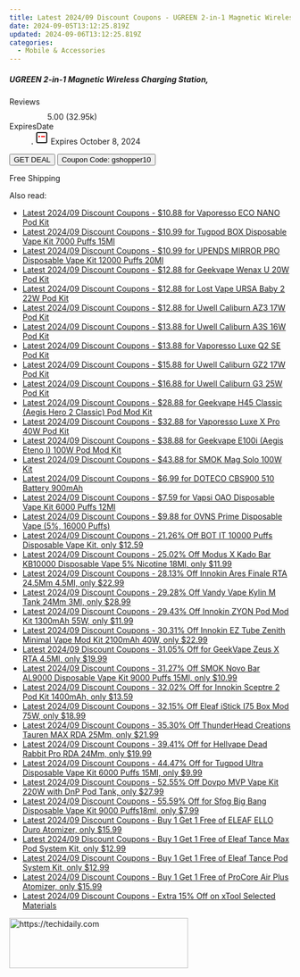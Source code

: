 ```yaml
---
title: Latest 2024/09 Discount Coupons - UGREEN 2-in-1 Magnetic Wireless Charging Station,
date: 2024-09-05T13:12:25.819Z
updated: 2024-09-06T13:12:25.819Z
categories:
  - Mobile & Accessories
---
```



<div class="max-w-4xl mx-auto grid grid-cols-1 lg:max-w-5xl lg:gap-x-20 lg:grid-cols-2">
  <div class="relative p-3 col-start-1 row-start-1 flex flex-col-reverse rounded-lg bg-gradient-to-t from-black/75 via-black/0 sm:bg-none sm:row-start-2 sm:p-0 lg:row-start-1">
    <h5 class="mt-1 text-lg font-semibold text-white sm:text-slate-900 md:text-2xl dark:sm:text-white">UGREEN 2-in-1 Magnetic Wireless Charging Station,</h5>
  </div>
  
  <div class="col-start-1 col-end-3 row-start-1 grid gap-4 sm:mb-6 sm:grid-cols-4 lg:col-start-2 lg:row-span-6 lg:row-end-6 lg:mb-0 lg:gap-6">
    
  </div>
  <dl class="row-start-2 mt-4 flex items-center text-xs font-medium sm:row-start-3 sm:mt-1 md:mt-2.5 lg:row-start-2">
    <dt class="sr-only">Reviews</dt>
    <dd class="flex items-center text-indigo-600 dark:text-indigo-400">
      <svg width="24" height="24" fill="none" aria-hidden="true" class="mr-1 stroke-current dark:stroke-indigo-500">
        <path d="m12 5 2 5h5l-4 4 2.103 5L12 16l-5.103 3L9 14l-4-4h5l2-5Z" stroke-width="2" stroke-linecap="round" stroke-linejoin="round" />
      </svg>
      <span>5.00 <span class="font-normal text-slate-400">(32.95k)</span></span>
    </dd>
    <dt class="sr-only">ExpiresDate</dt>
    <dd class="flex items-center">
      <svg width="2" height="2" aria-hidden="true" fill="currentColor" class="mx-3 text-slate-300">
        <circle cx="1" cy="1" r="1" />
      </svg>
      <svg width="24" height="24" viewBox="0 0 24 24" fill="none" stroke="currentColor" stroke-width="2">
        <rect x="3" y="3" width="18" height="18" rx="2" fill="#fff" />
        <path d="M6 10L18 10" stroke="red" stroke-width="2" fill="none" />
        <path d="M10 6L10 18" stroke="#fff" stroke-width="2" fill="none" />
      </svg>
      Expires October 8, 2024    </dd>
  </dl>
  <div class="col-start-1 row-start-3 mt-4 self-center sm:col-start-2 sm:row-span-2 sm:row-start-2 sm:mt-0 lg:col-start-1 lg:row-start-3 lg:row-end-4 lg:mt-6">
    <button type="button" onClick="javascript:window.open(decodeURIComponent('https%3A%2F%2Fwww.shareasale.com%2Fu.cfm%3Fd%3D1118459%26m%3D97331%26u%3D4338022'), '_blank');void(0);" class="rounded-lg bg-red-600 px-3 py-2 text-sm font-medium leading-6 text-white">GET DEAL</button>
    <button type="button" onClick="javascript:window.open(decodeURIComponent('https%3A%2F%2Fwww.shareasale.com%2Fu.cfm%3Fd%3D1118459%26m%3D97331%26u%3D4338022'), '_blank');void(0);" class="border-dashed border-2 border-indigo-600 bg-green-100 text-sm leading-6 font-medium py-2 px-3 rounded-lg">Coupon Code: gshopper10</button>
  </div>
  <p class="col-start-1 mt-4 text-sm leading-6 sm:col-span-2 lg:col-span-1 lg:row-start-4 lg:mt-6 dark:text-slate-400">
    Free Shipping 
  </p>
</div>
<span class="atpl-alsoreadstyle">Also read:</span>
<div><ul>
<li><a href="https://coupons.techidaily.com/coupon-1088926-share-59344-sale/"><u>Latest 2024/09 Discount Coupons - $10.88 for Vaporesso ECO NANO Pod Kit</u></a></li>
<li><a href="https://coupons.techidaily.com/coupon-1029983-share-90958-sale/"><u>Latest 2024/09 Discount Coupons - $10.99 for Tugpod BOX Disposable Vape Kit 7000 Puffs 15Ml</u></a></li>
<li><a href="https://coupons.techidaily.com/coupon-1081518-share-90958-sale/"><u>Latest 2024/09 Discount Coupons - $10.99 for UPENDS MIRROR PRO Disposable Vape Kit 12000 Puffs 20Ml</u></a></li>
<li><a href="https://coupons.techidaily.com/coupon-1093793-share-59344-sale/"><u>Latest 2024/09 Discount Coupons - $12.88 for Geekvape Wenax U 20W Pod Kit</u></a></li>
<li><a href="https://coupons.techidaily.com/coupon-1088925-share-59344-sale/"><u>Latest 2024/09 Discount Coupons - $12.88 for Lost Vape URSA Baby 2 22W Pod Kit</u></a></li>
<li><a href="https://coupons.techidaily.com/coupon-1088927-share-59344-sale/"><u>Latest 2024/09 Discount Coupons - $12.88 for Uwell Caliburn AZ3 17W Pod Kit</u></a></li>
<li><a href="https://coupons.techidaily.com/coupon-1088931-share-59344-sale/"><u>Latest 2024/09 Discount Coupons - $13.88 for Uwell Caliburn A3S 16W Pod Kit</u></a></li>
<li><a href="https://coupons.techidaily.com/coupon-1088919-share-59344-sale/"><u>Latest 2024/09 Discount Coupons - $13.88 for Vaporesso Luxe Q2 SE Pod Kit</u></a></li>
<li><a href="https://coupons.techidaily.com/coupon-1088928-share-59344-sale/"><u>Latest 2024/09 Discount Coupons - $15.88 for Uwell Caliburn GZ2 17W Pod Kit</u></a></li>
<li><a href="https://coupons.techidaily.com/coupon-1088923-share-59344-sale/"><u>Latest 2024/09 Discount Coupons - $16.88 for Uwell Caliburn G3 25W Pod Kit</u></a></li>
<li><a href="https://coupons.techidaily.com/coupon-1088930-share-59344-sale/"><u>Latest 2024/09 Discount Coupons - $28.88 for Geekvape H45 Classic (Aegis Hero 2 Classic) Pod Mod Kit</u></a></li>
<li><a href="https://coupons.techidaily.com/coupon-1088922-share-59344-sale/"><u>Latest 2024/09 Discount Coupons - $32.88 for Vaporesso Luxe X Pro 40W Pod Kit</u></a></li>
<li><a href="https://coupons.techidaily.com/coupon-1093790-share-59344-sale/"><u>Latest 2024/09 Discount Coupons - $38.88 for Geekvape E100i (Aegis Eteno I) 100W Pod Mod Kit</u></a></li>
<li><a href="https://coupons.techidaily.com/coupon-1088932-share-59344-sale/"><u>Latest 2024/09 Discount Coupons - $43.88 for SMOK Mag Solo 100W Kit</u></a></li>
<li><a href="https://coupons.techidaily.com/coupon-1066698-share-90958-sale/"><u>Latest 2024/09 Discount Coupons - $6.99 for DOTECO CBS900 510 Battery 900mAh</u></a></li>
<li><a href="https://coupons.techidaily.com/coupon-1023392-share-90958-sale/"><u>Latest 2024/09 Discount Coupons - $7.59 for Vapsi OAO Disposable Vape Kit 6000 Puffs 12Ml</u></a></li>
<li><a href="https://coupons.techidaily.com/coupon-1093779-share-59344-sale/"><u>Latest 2024/09 Discount Coupons - $9.88 for OVNS Prime Disposable Vape (5%, 16000 Puffs)</u></a></li>
<li><a href="https://coupons.techidaily.com/coupon-1027021-share-90958-sale/"><u>Latest 2024/09 Discount Coupons - 21.26% Off BOT IT 10000 Puffs Disposable Vape Kit, only $12.59</u></a></li>
<li><a href="https://coupons.techidaily.com/coupon-1078353-share-90958-sale/"><u>Latest 2024/09 Discount Coupons - 25.02% Off Modus X Kado Bar KB10000 Disposable Vape 5% Nicotine 18Ml, only $11.99</u></a></li>
<li><a href="https://coupons.techidaily.com/coupon-1093539-share-90958-sale/"><u>Latest 2024/09 Discount Coupons - 28.13% Off Innokin Ares Finale RTA 24.5Mm 4.5Ml, only $22.99</u></a></li>
<li><a href="https://coupons.techidaily.com/coupon-1077557-share-90958-sale/"><u>Latest 2024/09 Discount Coupons - 29.28% Off Vandy Vape Kylin M Tank 24Mm 3Ml, only $28.99</u></a></li>
<li><a href="https://coupons.techidaily.com/coupon-1093809-share-90958-sale/"><u>Latest 2024/09 Discount Coupons - 29.43% Off Innokin ZYON Pod Mod Kit 1300mAh 55W, only $11.99</u></a></li>
<li><a href="https://coupons.techidaily.com/coupon-1071404-share-90958-sale/"><u>Latest 2024/09 Discount Coupons - 30.31% Off Innokin EZ Tube Zenith Minimal Vape Mod Kit 2100mAh 40W, only $22.99</u></a></li>
<li><a href="https://coupons.techidaily.com/coupon-658149-share-90958-sale/"><u>Latest 2024/09 Discount Coupons - 31.05% Off for GeekVape Zeus X RTA 4.5Ml, only $19.99</u></a></li>
<li><a href="https://coupons.techidaily.com/coupon-1041869-share-90958-sale/"><u>Latest 2024/09 Discount Coupons - 31.27% Off SMOK Novo Bar AL9000 Disposable Vape Kit 9000 Puffs 15Ml, only $10.99</u></a></li>
<li><a href="https://coupons.techidaily.com/coupon-979071-share-90958-sale/"><u>Latest 2024/09 Discount Coupons - 32.02% Off for Innokin Sceptre 2 Pod Kit 1400mAh, only $13.59</u></a></li>
<li><a href="https://coupons.techidaily.com/coupon-1059850-share-90958-sale/"><u>Latest 2024/09 Discount Coupons - 32.15% Off Eleaf iStick I75 Box Mod 75W, only $18.99</u></a></li>
<li><a href="https://coupons.techidaily.com/coupon-1064350-share-90958-sale/"><u>Latest 2024/09 Discount Coupons - 35.30% Off ThunderHead Creations Tauren MAX RDA 25Mm, only $21.99</u></a></li>
<li><a href="https://coupons.techidaily.com/coupon-1040210-share-90958-sale/"><u>Latest 2024/09 Discount Coupons - 39.41% Off for Hellvape Dead Rabbit Pro RDA 24Mm, only $19.99</u></a></li>
<li><a href="https://coupons.techidaily.com/coupon-996519-share-90958-sale/"><u>Latest 2024/09 Discount Coupons - 44.47% Off for Tugpod Ultra Disposable Vape Kit 6000 Puffs 15Ml, only $9.99</u></a></li>
<li><a href="https://coupons.techidaily.com/coupon-1076140-share-90958-sale/"><u>Latest 2024/09 Discount Coupons - 52.55% Off Dovpo MVP Vape Kit 220W with DnP Pod Tank, only $27.99</u></a></li>
<li><a href="https://coupons.techidaily.com/coupon-981116-share-90958-sale/"><u>Latest 2024/09 Discount Coupons - 55.59% Off for Sfog Big Bang Disposable Vape Kit 9000 Puffs18ml, only $7.99</u></a></li>
<li><a href="https://coupons.techidaily.com/coupon-1094139-share-122475-sale/"><u>Latest 2024/09 Discount Coupons - Buy 1 Get 1 Free of ELEAF ELLO Duro Atomizer, only $15.99</u></a></li>
<li><a href="https://coupons.techidaily.com/coupon-1093762-share-122475-sale/"><u>Latest 2024/09 Discount Coupons - Buy 1 Get 1 Free of Eleaf Tance Max Pod System Kit, only $12.99</u></a></li>
<li><a href="https://coupons.techidaily.com/coupon-1093761-share-122475-sale/"><u>Latest 2024/09 Discount Coupons - Buy 1 Get 1 Free of Eleaf Tance Pod System Kit, only $12.99</u></a></li>
<li><a href="https://coupons.techidaily.com/coupon-1094140-share-122475-sale/"><u>Latest 2024/09 Discount Coupons - Buy 1 Get 1 Free of ProCore Air Plus Atomizer, only $15.99</u></a></li>
<li><a href="https://coupons.techidaily.com/coupon-1089468-share-106131-sale/"><u>Latest 2024/09 Discount Coupons - Extra 15% Off on xTool Selected Materials</u></a></li>
</ul></div>

<ins class="adsbygoogle"
      style="display:block"
      data-ad-client="ca-pub-7571918770474297"
      data-ad-slot="8358498916"
      data-ad-format="auto"
      data-full-width-responsive="true"></ins>
<!-- affiliate ads begin -->
<a href="https://aligracehair.sjv.io/c/5597632/2135371/19272" target="_top" id="2135371">
  <img src="//a.impactradius-go.com/display-ad/19272-2135371" border="0" alt="https://techidaily.com" width="320" height="90"/>
</a>
<img height="0" width="0" src="https://aligracehair.sjv.io/i/5597632/2135371/19272" style="position:absolute;visibility:hidden;" border="0" />
<!-- affiliate ads end -->